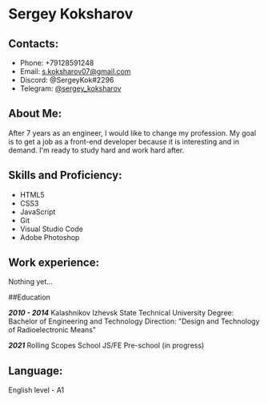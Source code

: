 # Sergey Koksharov

## Contacts:

* Phone: +79128591248
* Email: s.koksharov07@gmail.com
* Discord: @SergeyKok#2296
* Telegram: [@sergey_koksharov](https://t.me/sergey_koksharov "link telegram")

## About Me:
After 7 years as an engineer, I would like to change my profession. My goal is to get a job as a front-end developer because it is interesting and in demand. I'm ready to study hard and work hard after.

## Skills and Proficiency:

* HTML5
* CSS3
* JavaScript
* Git
* Visual Studio Code
* Adobe Photoshop

## Work experience:

Nothing yet…

##Education

**_2010 - 2014_**
Kalashnikov Izhevsk State Technical University
Degree: Bachelor of Engineering and Technology
Direction: "Design and Technology of Radioelectronic Means"

**_2021_**
Rolling Scopes School
JS/FE Pre-school (in progress)

## Language:

English level - A1
